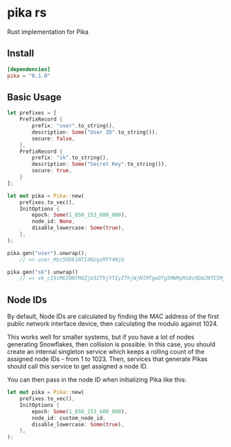 # pika rs

Rust implementation for Pika

## Install

```toml
[dependencies]
pika = "0.1.0"
```

## Basic Usage

```rs
let prefixes = [
    PrefixRecord {
        prefix: "user".to_string(),
        description: Some("User ID".to_string()),
        secure: false,
    },
    PrefixRecord {
        prefix: "sk".to_string(),
        description: Some("Secret Key".to_string()),
        secure: true,
    }
];

let mut pika = Pika::new(
    prefixes.to_vec(),
    InitOptions {
        epoch: Some(1_650_153_600_000),
        node_id: None,
        disable_lowercase: Some(true),
    },
);

pika.gen("user").unwrap();
    // => user_Mzc5ODk1NTI4NzgxMTY4NjQ

pika.gen("sk").unwrap()
    // => sk_c19iMGI0NTM4ZjU3ZThjYTIyZThjNjNlMTgwOTg5MWMyM18zODA2NTE5MjcwNDc5NDYyNA
```

## Node IDs

By default, Node IDs are calculated by finding the MAC address of the first public network interface device, then calculating the modulo against 1024.

This works well for smaller systems, but if you have a lot of nodes generating Snowflakes, then collision is possible. In this case, you should create an internal singleton service which keeps a rolling count of the assigned node IDs - from 1 to 1023. Then, services that generate Pikas should call this service to get assigned a node ID.

You can then pass in the node ID when initializing Pika like this:

```rs
let mut pika = Pika::new(
    prefixes.to_vec(),
    InitOptions {
        epoch: Some(1_650_153_600_000),
        node_id: custom_node_id,
        disable_lowercase: Some(true),
    },
);
```
